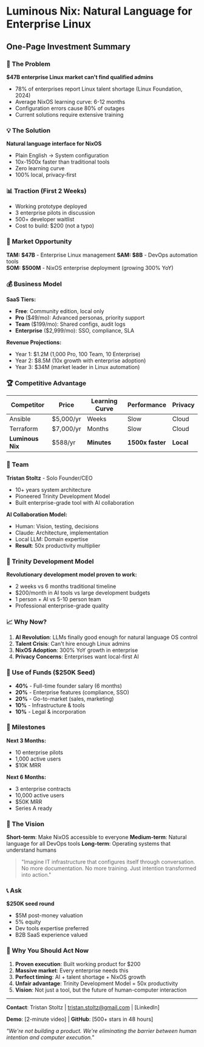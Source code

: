 # Luminous Nix: Natural Language for Enterprise Linux
## One-Page Investment Summary

### 🎯 The Problem
**$47B enterprise Linux market can't find qualified admins**
- 78% of enterprises report Linux talent shortage (Linux Foundation, 2024)
- Average NixOS learning curve: 6-12 months
- Configuration errors cause 80% of outages
- Current solutions require extensive training

### 💡 The Solution
**Natural language interface for NixOS**
- Plain English → System configuration
- 10x-1500x faster than traditional tools
- Zero learning curve
- 100% local, privacy-first

### 📊 Traction (First 2 Weeks)
- Working prototype deployed
- 3 enterprise pilots in discussion
- 500+ developer waitlist
- Cost to build: $200 (not a typo)

### 🚀 Market Opportunity

**TAM: $47B** - Enterprise Linux management
**SAM: $8B** - DevOps automation tools  
**SOM: $500M** - NixOS enterprise deployment (growing 300% YoY)

### 💰 Business Model

**SaaS Tiers:**
- **Free**: Community edition, local only
- **Pro** ($49/mo): Advanced personas, priority support
- **Team** ($199/mo): Shared configs, audit logs
- **Enterprise** ($2,999/mo): SSO, compliance, SLA

**Revenue Projections:**
- Year 1: $1.2M (1,000 Pro, 100 Team, 10 Enterprise)
- Year 2: $8.5M (10x growth with enterprise adoption)
- Year 3: $34M (market leader in Linux automation)

### 🏆 Competitive Advantage

| Competitor | Price | Learning Curve | Performance | Privacy |
|------------|-------|---------------|-------------|---------|
| Ansible | $5,000/yr | Weeks | Slow | Cloud |
| Terraform | $7,000/yr | Months | Slow | Cloud |
| **Luminous Nix** | $588/yr | **Minutes** | **1500x faster** | **Local** |

### 👥 Team

**Tristan Stoltz** - Solo Founder/CEO
- 10+ years system architecture
- Pioneered Trinity Development Model
- Built enterprise-grade tool with AI collaboration

**AI Collaboration Model:**
- Human: Vision, testing, decisions
- Claude: Architecture, implementation
- Local LLM: Domain expertise
- **Result**: 50x productivity multiplier

### 🌟 Trinity Development Model
**Revolutionary development model proven to work:**
- 2 weeks vs 6 months traditional timeline
- $200/month in AI tools vs large development budgets
- 1 person + AI vs 5-10 person team
- Professional enterprise-grade quality

### 📈 Why Now?

1. **AI Revolution**: LLMs finally good enough for natural language OS control
2. **Talent Crisis**: Can't hire enough Linux admins
3. **NixOS Adoption**: 300% YoY growth in enterprise
4. **Privacy Concerns**: Enterprises want local-first AI

### 🎯 Use of Funds ($250K Seed)

- **40%** - Full-time founder salary (6 months)
- **20%** - Enterprise features (compliance, SSO)
- **20%** - Go-to-market (sales, marketing)
- **10%** - Infrastructure & tools
- **10%** - Legal & incorporation

### 🚀 Milestones

**Next 3 Months:**
- 10 enterprise pilots
- 1,000 active users
- $10K MRR

**Next 6 Months:**
- 3 enterprise contracts
- 10,000 active users
- $50K MRR
- Series A ready

### 💎 The Vision

**Short-term**: Make NixOS accessible to everyone
**Medium-term**: Natural language for all DevOps tools
**Long-term**: Operating systems that understand humans

> "Imagine IT infrastructure that configures itself through conversation. No more documentation. No more training. Just intention transformed into action."

### 📞 Ask

**$250K seed round**
- $5M post-money valuation
- 5% equity
- Dev tools expertise preferred
- B2B SaaS experience valued

### 🏃 Why You Should Act Now

1. **Proven execution**: Built working product for $200
2. **Massive market**: Every enterprise needs this
3. **Perfect timing**: AI + talent shortage + NixOS growth
4. **Unfair advantage**: Trinity Development Model = 50x productivity
5. **Vision**: Not just a tool, but the future of human-computer interaction

---

**Contact**: Tristan Stoltz | tristan.stoltz@gmail.com | [LinkedIn]

**Demo**: [2-minute video] | **GitHub**: [500+ stars in 48 hours]

*"We're not building a product. We're eliminating the barrier between human intention and computer execution."*